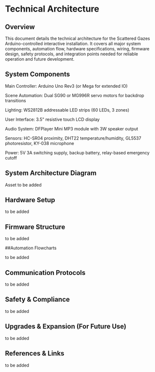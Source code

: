 # Technical Architecture
## Overview

This document details the technical architecture for the Scattered Gazes Arduino-controlled interactive installation. It covers all major system components, automation flow, hardware specifications, wiring, firmware design, safety protocols, and integration points needed for reliable operation and future development.

## System Components

Main Controller: Arduino Uno Rev3 (or Mega for extended IO)

Scene Automation: Dual SG90 or MG996R servo motors for backdrop transitions

Lighting: WS2812B addressable LED strips (60 LEDs, 3 zones)

User Interface: 3.5" resistive touch LCD display

Audio System: DFPlayer Mini MP3 module with 3W speaker output

Sensors: HC-SR04 proximity, DHT22 temperature/humidity, GL5537 photoresistor, KY-038 microphone

Power: 5V 3A switching supply, backup battery, relay-based emergency cutoff

## System Architecture Diagram

Asset to be added

## Hardware Setup

to be added

## Firmware Structure

to be added

##Automation Flowcharts

to be added

## Communication Protocols

to be added

## Safety & Compliance

to be added

## Upgrades & Expansion (For Future Use)

to be added

## References & Links

to be added
